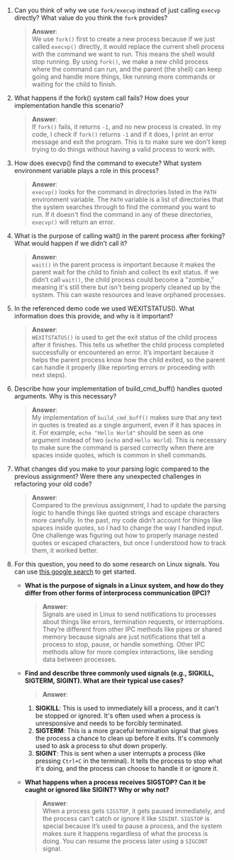 1. Can you think of why we use `fork/execvp` instead of just calling `execvp` directly? What value do you think the `fork` provides?

    > **Answer**:  
    We use `fork()` first to create a new process because if we just called `execvp()` directly, it would replace the current shell process with the command we want to run. This means the shell would stop running. By using `fork()`, we make a new child process where the command can run, and the parent (the shell) can keep going and handle more things, like running more commands or waiting for the child to finish.

2. What happens if the fork() system call fails? How does your implementation handle this scenario?

    > **Answer**:  
    If `fork()` fails, it returns `-1`, and no new process is created. In my code, I check if `fork()` returns `-1` and if it does, I print an error message and exit the program. This is to make sure we don't keep trying to do things without having a valid process to work with.

3. How does execvp() find the command to execute? What system environment variable plays a role in this process?

    > **Answer**:  
    `execvp()` looks for the command in directories listed in the `PATH` environment variable. The `PATH` variable is a list of directories that the system searches through to find the command you want to run. If it doesn't find the command in any of these directories, `execvp()` will return an error.

4. What is the purpose of calling wait() in the parent process after forking? What would happen if we didn’t call it?

    > **Answer**:  
    `wait()` in the parent process is important because it makes the parent wait for the child to finish and collect its exit status. If we didn’t call `wait()`, the child process could become a "zombie," meaning it's still there but isn't being properly cleaned up by the system. This can waste resources and leave orphaned processes.

5. In the referenced demo code we used WEXITSTATUS(). What information does this provide, and why is it important?

    > **Answer**:  
    `WEXITSTATUS()` is used to get the exit status of the child process after it finishes. This tells us whether the child process completed successfully or encountered an error. It’s important because it helps the parent process know how the child exited, so the parent can handle it properly (like reporting errors or proceeding with next steps).

6. Describe how your implementation of build_cmd_buff() handles quoted arguments. Why is this necessary?

    > **Answer**:  
    My implementation of `build_cmd_buff()` makes sure that any text in quotes is treated as a single argument, even if it has spaces in it. For example, `echo "Hello World"` should be seen as one argument instead of two (`echo` and `Hello World`). This is necessary to make sure the command is parsed correctly when there are spaces inside quotes, which is common in shell commands.

7. What changes did you make to your parsing logic compared to the previous assignment? Were there any unexpected challenges in refactoring your old code?

    > **Answer**:  
    Compared to the previous assignment, I had to update the parsing logic to handle things like quoted strings and escape characters more carefully. In the past, my code didn’t account for things like spaces inside quotes, so I had to change the way I handled input. One challenge was figuring out how to properly manage nested quotes or escaped characters, but once I understood how to track them, it worked better.

8. For this question, you need to do some research on Linux signals. You can use [this google search](https://www.google.com/search?q=Linux+signals+overview+site%3Aman7.org+OR+site%3Alinux.die.net+OR+site%3Atldp.org&oq=Linux+signals+overview+site%3Aman7.org+OR+site%3Alinux.die.net+OR+site%3Atldp.org&gs_lcrp=EgZjaHJvbWUyBggAEEUYOdIBBzc2MGowajeoAgCwAgA&sourceid=chrome&ie=UTF-8) to get started.

    - **What is the purpose of signals in a Linux system, and how do they differ from other forms of interprocess communication (IPC)?**

        > **Answer**:  
        Signals are used in Linux to send notifications to processes about things like errors, termination requests, or interruptions. They’re different from other IPC methods like pipes or shared memory because signals are just notifications that tell a process to stop, pause, or handle something. Other IPC methods allow for more complex interactions, like sending data between processes.

    - **Find and describe three commonly used signals (e.g., SIGKILL, SIGTERM, SIGINT). What are their typical use cases?**

        > **Answer**:  
        1. **SIGKILL**: This is used to immediately kill a process, and it can't be stopped or ignored. It's often used when a process is unresponsive and needs to be forcibly terminated.
        2. **SIGTERM**: This is a more graceful termination signal that gives the process a chance to clean up before it exits. It's commonly used to ask a process to shut down properly.
        3. **SIGINT**: This is sent when a user interrupts a process (like pressing `Ctrl+C` in the terminal). It tells the process to stop what it's doing, and the process can choose to handle it or ignore it.

    - **What happens when a process receives SIGSTOP? Can it be caught or ignored like SIGINT? Why or why not?**

        > **Answer**:  
        When a process gets `SIGSTOP`, it gets paused immediately, and the process can't catch or ignore it like `SIGINT`. `SIGSTOP` is special because it’s used to pause a process, and the system makes sure it happens regardless of what the process is doing. You can resume the process later using a `SIGCONT` signal.


